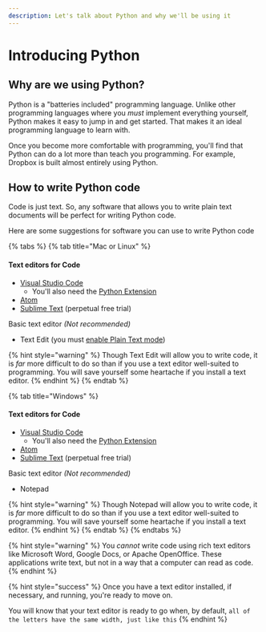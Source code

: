```yaml
---
description: Let's talk about Python and why we'll be using it
---
```


# Introducing Python

## Why are we using Python?

Python is a "batteries included" programming language. Unlike other programming languages where you _must_ implement everything yourself, Python makes it easy to jump in and get started. That makes it an ideal programming language to learn with.

Once you become more comfortable with programming, you'll find that Python can do a lot more than teach you programming. For example, Dropbox is built almost entirely using Python.

## How to write Python code

Code is just text. So, any software that allows you to write plain text documents will be perfect for writing Python code.

Here are some suggestions for software you can use to write Python code

{% tabs %}
{% tab title="Mac or Linux" %}
#### Text editors for Code

* [Visual Studio Code](https://code.visualstudio.com/download)
  * You'll also need the [Python Extension](https://marketplace.visualstudio.com/items?itemName=ms-python.python)
* [Atom](https://atom.io/)
* [Sublime Text](https://www.sublimetext.com/3) \(perpetual free trial\)

Basic text editor _\(Not recommended\)_

* Text Edit \(you must [enable Plain Text mode](https://www.tekrevue.com/tip/textedit-plain-text-mode/)\)

{% hint style="warning" %}
Though Text Edit will allow you to write code, it is _far_ more difficult to do so than if you use a text editor well-suited to programming. You will save yourself some heartache if you install a text editor.
{% endhint %}
{% endtab %}

{% tab title="Windows" %}
#### Text editors for Code

* [Visual Studio Code](https://code.visualstudio.com/download)
  * You'll also need the [Python Extension](https://marketplace.visualstudio.com/items?itemName=ms-python.python)
* [Atom](https://atom.io/)
* [Sublime Text](https://www.sublimetext.com/3) \(perpetual free trial\)

Basic text editor _\(Not recommended\)_

* Notepad

{% hint style="warning" %}
Though Notepad will allow you to write code, it is _far_ more difficult to do so than if you use a text editor well-suited to programming. You will save yourself some heartache if you install a text editor.
{% endhint %}
{% endtab %}
{% endtabs %}

{% hint style="warning" %}
You _cannot_ write code using rich text editors like Microsoft Word, Google Docs, or Apache OpenOffice. These applications write text, but not in a way that a computer can read as code.
{% endhint %}

{% hint style="success" %}
Once you have a text editor installed, if necessary, and running, you're ready to move on.

You will know that your text editor is ready to go when, by default, `all of the letters have the same width, just like this`
{% endhint %}

